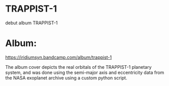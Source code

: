 # TRAPPIST-1
debut album TRAPPIST-1

# Album:

https://iridiumsyn.bandcamp.com/album/trappist-1

The album cover depicts the real orbitals of the TRAPPIST-1 planetary system, and was done using the semi-major axis and eccentricity data from the NASA exoplanet archive using a custom python script.
